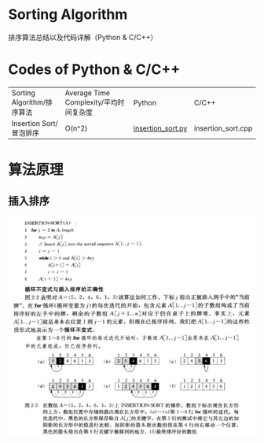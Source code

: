 # Sorting Algorithm
 排序算法总结以及代码详解（Python & C/C++）
 
# Codes of Python & C/C++
<table>
<tr>
<td>Sorting Algorithm/排序算法</td>
<td>Average Time Complexity/平均时间复杂度</td>
<td>Python</td>
<td>C/C++</td>
</tr>
<tr>
<td>Insertion Sort/冒泡排序</td>
<td>O(n^2)</td>
<td><a href="insertion_sort/insertion_sort.py">insertion_sort.py</a></td>
<td>insertion_sort.cpp</td>
</tr>
</table>

# 算法原理
<h2>插入排序</h2>
<p><img src="images/insertion_sort.jpg"></p>
